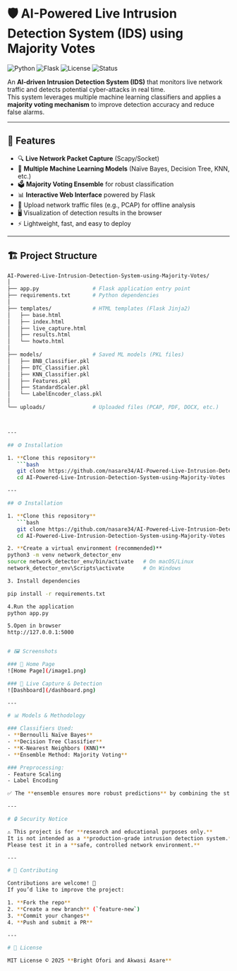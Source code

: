 # 🛡️ AI-Powered Live Intrusion Detection System (IDS) using Majority Votes

![Python](https://img.shields.io/badge/Python-3.8%2B-blue?logo=python)
![Flask](https://img.shields.io/badge/Flask-Web%20App-lightgrey?logo=flask)
![License](https://img.shields.io/badge/License-MIT-green)
![Status](https://img.shields.io/badge/Status-Research--Prototype-orange)

An **AI-driven Intrusion Detection System (IDS)** that monitors live network traffic and detects potential cyber-attacks in real time.  
This system leverages multiple machine learning classifiers and applies a **majority voting mechanism** to improve detection accuracy and reduce false alarms.  

---

## 🚀 Features

- 🔍 **Live Network Packet Capture** (Scapy/Socket)  
- 🤖 **Multiple Machine Learning Models** (Naïve Bayes, Decision Tree, KNN, etc.)  
- 🗳️ **Majority Voting Ensemble** for robust classification  
- 📊 **Interactive Web Interface** powered by Flask  
- 📂 Upload network traffic files (e.g., PCAP) for offline analysis  
- 🖥️ Visualization of detection results in the browser  
- ⚡ Lightweight, fast, and easy to deploy  

---

## 🏗️ Project Structure

```bash
AI-Powered-Live-Intrusion-Detection-System-using-Majority-Votes/
│
├── app.py                 # Flask application entry point
├── requirements.txt       # Python dependencies
│
├── templates/             # HTML templates (Flask Jinja2)
│   ├── base.html
│   ├── index.html
│   ├── live_capture.html
│   ├── results.html
│   └── howto.html
│
├── models/                # Saved ML models (PKL files)
│   ├── BNB_Classifier.pkl
│   ├── DTC_Classifier.pkl
│   ├── KNN_Classifier.pkl
│   ├── Features.pkl
│   ├── StandardScaler.pkl
│   └── LabelEncoder_class.pkl
│
└── uploads/               # Uploaded files (PCAP, PDF, DOCX, etc.)



---

## ⚙️ Installation

1. **Clone this repository**
   ```bash
   git clone https://github.com/nasare34/AI-Powered-Live-Intrusion-Detection-System-using-Majority-Votes.git
   cd AI-Powered-Live-Intrusion-Detection-System-using-Majority-Votes

---

## ⚙️ Installation

1. **Clone this repository**
   ```bash
   git clone https://github.com/nasare34/AI-Powered-Live-Intrusion-Detection-System-using-Majority-Votes.git
   cd AI-Powered-Live-Intrusion-Detection-System-using-Majority-Votes

2. **Create a virtual environment (recommended)**
python3 -m venv network_detector_env
source network_detector_env/bin/activate   # On macOS/Linux
network_detector_env\Scripts\activate      # On Windows

3. Install dependencies

pip install -r requirements.txt

4.Run the application
python app.py

5.Open in browser
http://127.0.0.1:5000


# 🖼️ Screenshots  

### 🔹 Home Page  
![Home Page](/image1.png)  

### 🔹 Live Capture & Detection  
![Dashboard](/dashboard.png)  

---

# 📊 Models & Methodology  

### Classifiers Used:
- **Bernoulli Naïve Bayes**  
- **Decision Tree Classifier**  
- **K-Nearest Neighbors (KNN)**  
- **Ensemble Method: Majority Voting**  

### Preprocessing:
- Feature Scaling  
- Label Encoding  

✅ The **ensemble ensures more robust predictions** by combining the strengths of individual models.  

---

# 🔒 Security Notice  

⚠️ This project is for **research and educational purposes only.**  
It is not intended as a **production-grade intrusion detection system.**  
Please test it in a **safe, controlled network environment.**  

---

# 🤝 Contributing  

Contributions are welcome! 🎉  
If you’d like to improve the project:  

1. **Fork the repo**  
2. **Create a new branch** (`feature-new`)  
3. **Commit your changes**  
4. **Push and submit a PR**  

---

# 📜 License  

MIT License © 2025 **Bright Ofori and Akwasi Asare**  



